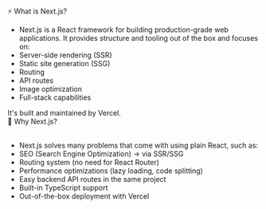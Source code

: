 ⚡ What is Next.js?<br/>
- Next.js is a React framework for building production-grade web applications. It provides structure and tooling out of the box and focuses on:<br/>
- Server-side rendering (SSR)<br/>
- Static site generation (SSG)<br/>
- Routing<br/>
- API routes<br/>
- Image optimization<br/>
- Full-stack capabilities<br/>

It's built and maintained by Vercel.
<br/>
🚀 Why Next.js?<br/>
<br/>
- Next.js solves many problems that come with using plain React, such as:<br/>
- SEO (Search Engine Optimization) → via SSR/SSG<br/>
- Routing system (no need for React Router)<br/>
- Performance optimizations (lazy loading, code splitting)<br/>
- Easy backend API routes in the same project<br/>
- Built-in TypeScript support<br/>
- Out-of-the-box deployment with Vercel<br/>
